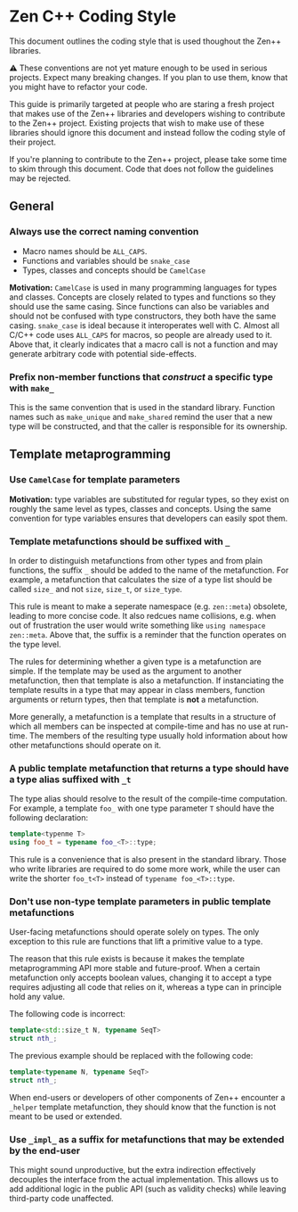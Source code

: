 Zen C++ Coding Style
====================

This document outlines the coding style that is used thoughout the Zen++
libraries.

⚠️ These conventions are not yet mature enough to be used in serious projects. Expect
many breaking changes. If you plan to use them, know that you might have to
refactor your code.

This guide is primarily targeted at people who are staring a fresh project that
makes use of the Zen++ libraries and developers wishing to contribute to the
Zen++ project. Existing projects that wish to make use of these libraries
should ignore this document and instead follow the coding style of their project.

If you're planning to contribute to the Zen++ project, please take some time to
skim through this document. Code that does not follow the guidelines may be
rejected.

## General

### Always use the correct naming convention

 - Macro names should be `ALL_CAPS`.
 - Functions and variables should be `snake_case`
 - Types, classes and concepts should be `CamelCase`

**Motivation:** `CamelCase` is used in many programming languages for types and
classes. Concepts are closely related to types and functions so they should use
the same casing. Since functions can also be variables and should not be
confused with type constructors, they both have the same casing. `snake_case`
is ideal because it interoperates well with C. Almost all C/C++ code uses
`ALL_CAPS` for macros, so people are already used to it. Above that, it clearly
indicates that a macro call is not a function and may generate arbitrary code
with potential side-effects.

### Prefix non-member functions that _construct_ a specific type with `make_`

This is the same convention that is used in the standard library. Function
names such as `make_unique` and `make_shared` remind the user that a new type
will be constructed, and that the caller is responsible for its ownership.

## Template metaprogramming

### Use `CamelCase` for template parameters

**Motivation:** type variables are substituted for regular types, so they exist
on roughly the same level as types, classes and concepts. Using the same
convention for type variables ensures that developers can easily spot them.

### Template metafunctions should be suffixed with `_`

In order to distinguish metafunctions from other types and from plain
functions, the suffix `_` should be added to the name of the metafunction. For
example, a metafunction that calculates the size of a type list should
be called `size_` and not `size`, `size_t`, or `size_type`.

This rule is meant to make a seperate namespace (e.g. `zen::meta`) obsolete,
leading to more concise code. It also redcues name collisions, e.g. when out of
frustration the user would write something like `using namespace zen::meta`.
Above that, the suffix is a reminder that the function operates on the type
level.

The rules for determining whether a given type is a metafunction are simple. If
the template may be used as the argument to another metafunction, then that
template is also a metafunction. If instanciating the template results in a
type that may appear in class members, function arguments or return types, then
that template is **not** a metafunction.

More generally, a metafunction is a template that results in a structure of
which all members can be inspected at compile-time and has no use at run-time.
The members of the resulting type usually hold information about how other
metafunctions should operate on it.

### A public template metafunction that returns a type should have a type alias suffixed with `_t`

The type alias should resolve to the result of the compile-time computation. For example,
a template `foo_` with one type parameter `T` should have the following declaration:

```cpp
template<typenme T>
using foo_t = typename foo_<T>::type;
```

This rule is a convenience that is also present in the standard library. Those
who write libraries are required to do some more work, while the user can
write the shorter `foo_t<T>` instead of `typename foo_<T>::type`.

### Don't use non-type template parameters in public template metafunctions

User-facing metafunctions should operate solely on types. The only exception to
this rule are functions that lift a primitive value to a type.

The reason that this rule exists is because it makes the template
metaprogramming API more stable and future-proof. When a certain metafunction
only accepts boolean values, changing it to accept a type requires adjusting
all code that relies on it, whereas a type can in principle hold any value.

The following code is incorrect:

```cpp
template<std::size_t N, typename SeqT>
struct nth_;
```

The previous example should be replaced with the following code:

```cpp
template<typename N, typename SeqT>
struct nth_;
```

When end-users or developers of other components of Zen++ encounter a `_helper`
template metafunction, they should know that the function is not meant to be
used or extended.

### Use `_impl_` as a suffix for metafunctions that may be extended by the end-user

This might sound unproductive, but the extra indirection effectively decouples
the interface from the actual implementation. This allows us to add additional
logic in the public API (such as validity checks) while leaving third-party
code unaffected.


